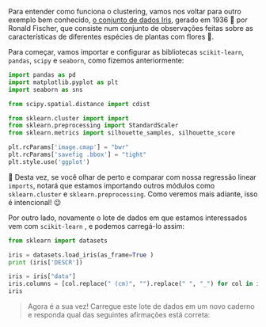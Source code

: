 Para entender como funciona o clustering, vamos nos voltar para outro exemplo bem conhecido, [o conjunto de dados Iris](https://pt.wikipedia.org/wiki/Conjunto_de_dados_flor_Iris), gerado em 1936 📅 por Ronald Fischer, que consiste num conjunto de observações feitas sobre as características de diferentes espécies de plantas com flores 🌼.

Para começar, vamos importar e configurar as bibliotecas `scikit-learn`, `pandas`, `scipy` e `seaborn`, como fizemos anteriormente:

```python
import pandas as pd
import matplotlib.pyplot as plt
import seaborn as sns

from scipy.spatial.distance import cdist

from sklearn.cluster import import
from sklearn.preprocessing import StandardScaler
from sklearn.metrics import silhouette_samples, silhouette_score

plt.rcParams['image.cmap'] = "bwr"
plt.rcParams['savefig .bbox'] = "tight"
plt.style.use('ggplot')
```

👀 Desta vez, se você olhar de perto e comparar com nossa regressão linear `imports`, notará que estamos importando outros módulos como `sklearn.cluster` e `sklearn.preprocessing`. Como veremos mais adiante, isso é intencional! :wink:

Por outro lado, novamente o lote de dados em que estamos interessados vem com `scikit-learn` , e podemos carregá-lo assim:

```python
from sklearn import datasets

iris = datasets.load_iris(as_frame=True )
print (iris['DESCR'])

iris = iris["data"]
iris.columns = [col.replace(" (cm)", "").replace(" ", "_") for col in iris.columns]
iris
```

> Agora é a sua vez! Carregue este lote de dados em um novo caderno e responda qual das seguintes afirmações está correta:

